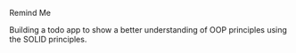 Remind Me

Building a todo app to show a better understanding of OOP principles using the SOLID principles. 